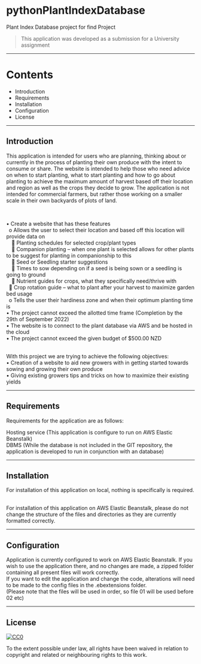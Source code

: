 # pythonPlantIndexDatabase
Plant Index Database project for find Project
<br>

>This application was developed as a submission for a University assignment

---
 # Contents
 
 - Introduction
 - Requirements
 - Installation
 - Configuration
 - License

---
## Introduction

This application is intended for users who are planning, thinking about or currently in the process of planting their own produce with the intent to consume or share. The website is intended to help those who need advice on when to start planting, what to start planting and how to go about planting to achieve the maximum amount of harvest based off their location and region as well as the crops they decide to grow. The application is not intended for commercial farmers, but rather those working on a smaller scale in their own backyards of plots of land. 

<br>

•	Create a website that has these features<br>
&ensp;o	 Allows the user to select their location and based off this location will provide data on<br>
&ensp;&ensp;	Planting schedules for selected crop/plant types <br>
&ensp;&ensp;	Companion planting – when one plant is selected allows for other plants to be suggest for planting in companionship to this<br>
&ensp;&ensp;	Seed or Seedling starter suggestions<br>
&ensp;&ensp;	Times to sow depending on if a seed is being sown or a seedling is going to ground<br>
&ensp;&ensp;	Nutrient guides for crops, what they specifically need/thrive with<br>
&ensp;	Crop rotation guide – what to plant after your harvest to maximize garden bed usage<br>
&ensp;o	Tells the user their hardiness zone and when their optimum planting time is<br>
•	The project cannot exceed the allotted time frame (Completion by the 29th of September 2022)<br>
•	The website is to connect to the plant database via AWS and be hosted in the cloud<br>
•	The project cannot exceed the given budget of $500.00 NZD<br><br>


With this project we are trying to achieve the following objectives:<br>
•	Creation of a website to aid new growers with in getting started towards sowing and growing their own produce<br>
•	Giving existing growers tips and tricks on how to maximize their existing yields<br>

---

## Requirements

Requirements for the application are as follows:

Hosting service (This application is configure to run on AWS Elastic Beanstalk)<br>
DBMS (While the database is not included in the GIT repository, the application is developed to run in conjunction with an database)<br>

---

## Installation

For installation of this application on local, nothing is specifically is required.<br><br>

For installation of this application on AWS Elastic Beanstalk, please do not change the structure of the files and directories as they are currently formatted correctly. 

---

## Configuration

Application is currently configured to work on AWS Elastic Beanstalk. If you wish to use the application there, and no changes are made, a zipped folder containing all present files will work correctly. <br> 
If you want to edit the application and change the code, alterations will need to be made to the config files in the .ebextensions folder. <br>(Please note that the files will be used in order, so file 01 will be used before 02 etc)


---
## License

[![CC0](https://licensebuttons.net/p/zero/1.0/88x31.png)](https://creativecommons.org/publicdomain/zero/1.0/)

To the extent possible under law, all rights have been waived in relation to copyright and related or neighbouring rights to this work.
